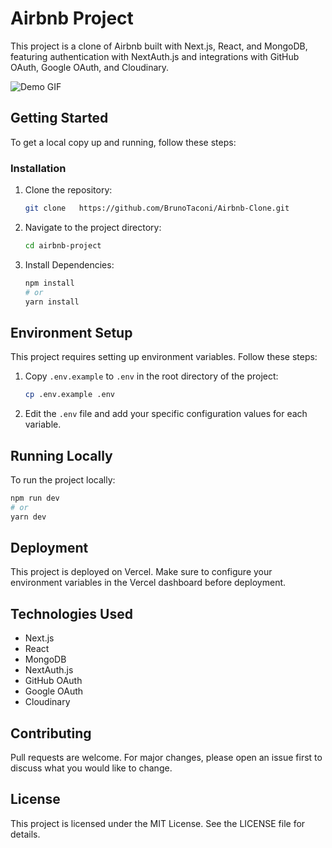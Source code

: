 # Airbnb Project

This project is a clone of Airbnb built with Next.js, React, and MongoDB, featuring authentication with NextAuth.js and integrations with GitHub OAuth, Google OAuth, and Cloudinary.

![Demo GIF]((https://imgur.com/a/aFSFWVO))

## Getting Started

To get a local copy up and running, follow these steps:

### Installation

1. Clone the repository:

    ```bash
    git clone   https://github.com/BrunoTaconi/Airbnb-Clone.git
    ```

2. Navigate to the project directory:

    ```bash
    cd airbnb-project
    ```

3. Install Dependencies:

    ```bash
    npm install
    # or
    yarn install
    ```

## Environment Setup

This project requires setting up environment variables. Follow these steps:

1. Copy `.env.example` to `.env` in the root directory of the project:

    ```bash
    cp .env.example .env
    ```

2. Edit the `.env` file and add your specific configuration values for each variable.

## Running Locally

To run the project locally:

```bash
npm run dev
# or
yarn dev
```

## Deployment
This project is deployed on Vercel. Make sure to configure your environment variables in the Vercel dashboard before deployment.

## Technologies Used

- Next.js
- React
- MongoDB
- NextAuth.js 
- GitHub OAuth
- Google OAuth 
- Cloudinary 

## Contributing
Pull requests are welcome. For major changes, please open an issue first to discuss what you would like to change.

## License
This project is licensed under the MIT License. See the LICENSE file for details.
